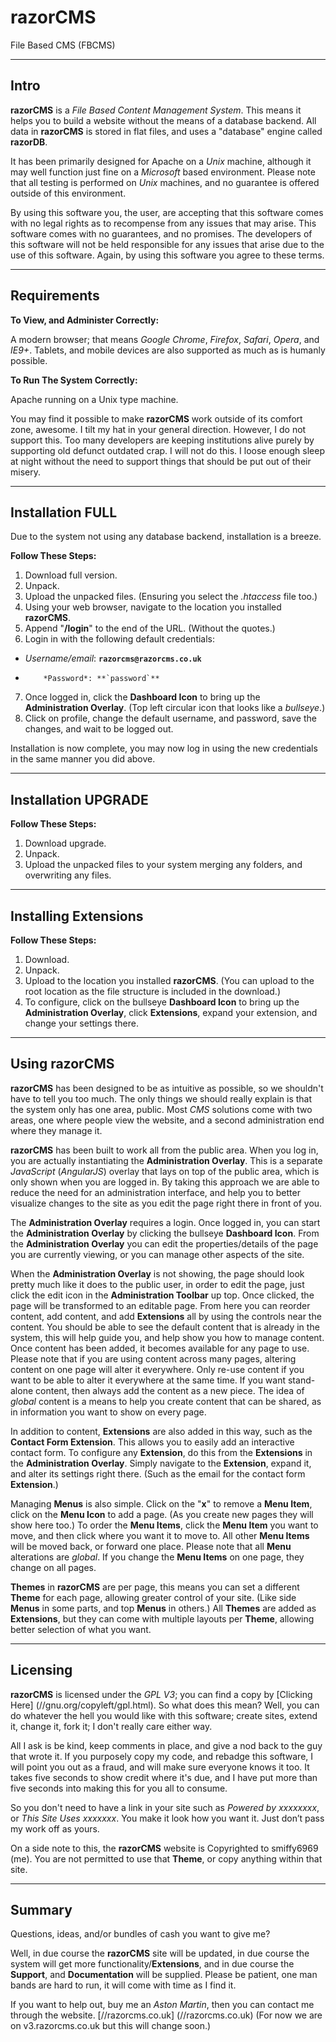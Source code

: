 # razorCMS
File Based CMS (FBCMS)


---


## Intro


**razorCMS** is a *File Based Content Management System*.
This means it helps you to build a website without the means of a database backend.
All data in **razorCMS** is stored in flat files, and uses a "database" engine called **razorDB**.

It has been primarily designed for Apache on a *Unix* machine, although it may well function just fine on a *Microsoft* based environment. Please note that all testing is performed on *Unix* machines, and no guarantee is offered outside of this environment.

By using this software you, the user, are accepting that this software comes with no legal rights as to recompense from any issues that may arise. This software comes with no guarantees, and no promises. The developers of this software will not be held responsible for any issues that arise due to the use of this software. Again, by using this software you agree to these terms.


---


## Requirements


**To View, and Administer Correctly:**

A modern browser; that means *Google Chrome*, *Firefox*, *Safari*, *Opera*, and *IE9+*.
Tablets, and mobile devices are also supported as much as is humanly possible.


**To Run The System Correctly:**

Apache running on a Unix type machine.

You may find it possible to make **razorCMS** work outside of its comfort zone, awesome. I tilt my hat in your general direction. However, I do not support this. Too many developers are keeping institutions alive purely by supporting old defunct outdated crap. I will not do this. I loose enough sleep at night without the need to support things that should be put out of their misery.


---


## Installation FULL

Due to the system not using any database backend, installation is a breeze.

**Follow These Steps:**

1. Download full version.
2. Unpack.
3. Upload the unpacked files. (Ensuring you select the *.htaccess* file too.)
4. Using your web browser, navigate to the location you installed **razorCMS**.
5. Append "**/login**" to the end of the URL. (Without the quotes.)
6. Login in with the following default credentials:
  -   *Username/email*: **`razorcms@razorcms.co.uk`**
  -         *Password*: **`password`**
7. Once logged in, click the **Dashboard Icon** to bring up the **Administration Overlay**. (Top left circular icon that looks like a *bullseye*.)
8. Click on profile, change the default username, and password, save the changes, and wait to be logged out.

Installation is now complete, you may now log in using the new credentials in the same manner you did above.


---


## Installation UPGRADE


**Follow These Steps:**

1. Download upgrade.
2. Unpack.
3. Upload the unpacked files to your system merging any folders, and overwriting any files.


---


## Installing Extensions


**Follow These Steps:**

1. Download.
2. Unpack.
3. Upload to the location you installed **razorCMS**. (You can upload to the root location as the file structure is included in the download.)
4. To configure, click on the bullseye **Dashboard Icon** to bring up the **Administration Overlay**, click **Extensions**, expand your extension, and change your settings there.


---


## Using razorCMS


**razorCMS** has been designed to be as intuitive as possible, so we shouldn't have to tell you too much. The only things we should really explain is that the system only has one area, public. Most *CMS* solutions come with two areas, one where people view the website, and a second administration end where they manage it.

**razorCMS** has been built to work all from the public area. When you log in, you are actually instantiating the **Administration Overlay**. This is a separate *JavaScript* (*AngularJS*) overlay that lays on top of the public area, which is only shown when you are logged in. By taking this approach we are able to reduce the need for an administration interface, and help you to better visualize changes to the site as you edit the page right there in front of you.

The **Administration Overlay** requires a login. Once logged in, you can start the **Administration Overlay** by clicking the bullseye **Dashboard Icon**. From the **Administration Overlay** you can edit the properties/details of the page you are currently viewing, or you can manage other aspects of the site.

When the **Administration Overlay** is not showing, the page should look pretty much like it does to the public user, in order to edit the page, just click the edit icon in the **Administration Toolbar** up top. Once clicked, the page will be transformed to an editable page. From here you can reorder content, add content, and add **Extensions** all by using the controls near the content. You should be able to see the default content that is already in the system, this will help guide you, and help show you how to manage content. Once content has been added, it becomes available for any page to use. Please note that if you are using content across many pages, altering content on one page will alter it everywhere. Only re-use content if you want to be able to alter it everywhere at the same time. If you want stand-alone content, then always add the content as a new piece. The idea of *global* content is a means to help you create content that can be shared, as in information you want to show on every page.

In addition to content, **Extensions** are also added in this way, such as the **Contact Form Extension**. This allows you to easily add an interactive contact form. To configure any **Extension**, do this from the **Extensions** in the **Administration Overlay**. Simply navigate to the **Extension**, expand it, and alter its settings right there. (Such as the email for the contact form **Extension**.)

Managing **Menus** is also simple. Click on the "**x**" to remove a **Menu Item**, click on the **Menu Icon** to add a page. (As you create new pages they will show here too.) To order the **Menu Items**, click the **Menu Item** you want to move, and then click where you want it to move to. All other **Menu Items** will be moved back, or forward one place. Please note that all **Menu** alterations are *global*. If you change the **Menu Items** on one page, they change on all pages.

**Themes** in **razorCMS** are per page, this means you can set a different **Theme** for each page, allowing greater control of your site. (Like side **Menus** in some parts, and top **Menus** in others.) All **Themes** are added as **Extensions**, but they can come with multiple layouts per **Theme**, allowing better selection of what you want.


---


## Licensing


**razorCMS** is licensed under the *GPL V3*; you can find a copy by [Clicking Here] (//gnu.org/copyleft/gpl.html). So what does this mean? Well, you can do whatever the hell you would like with this software; create sites, extend it, change it, fork it; I don't really care either way.

All I ask is be kind, keep comments in place, and give a nod back to the guy that wrote it. If you purposely copy my code, and rebadge this software, I will point you out as a fraud, and will make sure everyone knows it too. It takes five seconds to show credit where it's due, and I have put more than five seconds into making this for you all to consume.

So you don't need to have a link in your site such as *Powered by xxxxxxxx*, or *This Site Uses xxxxxxx*. You make it look how you want it. Just don’t pass my work off as yours.

On a side note to this, the **razorCMS** website is Copyrighted to smiffy6969 (me). You are not permitted to use that **Theme**, or copy anything within that site.


---


## Summary


Questions, ideas, and/or bundles of cash you want to give me?

Well, in due course the **razorCMS** site will be updated, in due course the system will get more functionality/**Extensions**, and in due course the **Support**, and **Documentation** will be supplied. Please be patient, one man bands are hard to run, it will come with time as I find it.

If you want to help out, buy me an *Aston Martin*, then you can contact me through the website. [//razorcms.co.uk] (//razorcms.co.uk) (For now we are on v3.razorcms.co.uk but this will change soon.)


